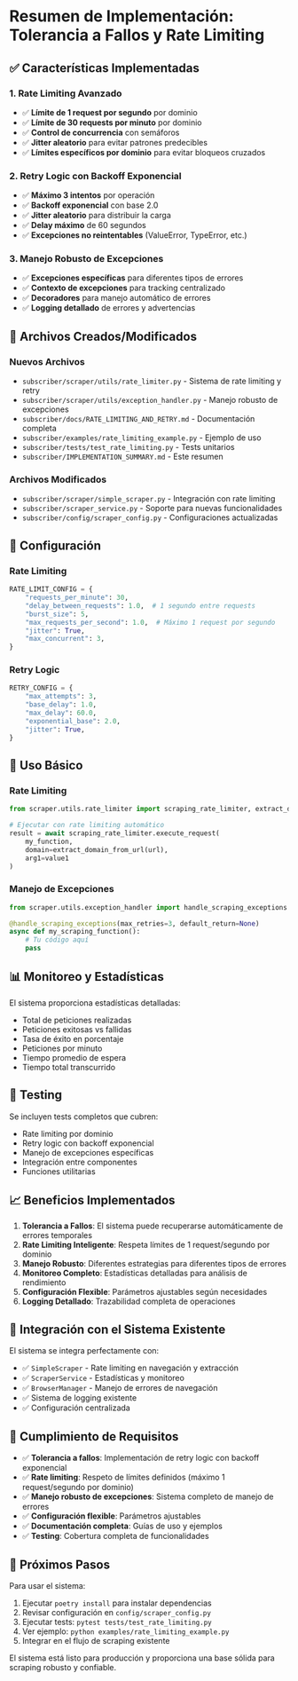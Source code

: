 # Resumen de Implementación: Tolerancia a Fallos y Rate Limiting

## ✅ Características Implementadas

### 1. **Rate Limiting Avanzado**
- ✅ **Límite de 1 request por segundo** por dominio
- ✅ **Límite de 30 requests por minuto** por dominio  
- ✅ **Control de concurrencia** con semáforos
- ✅ **Jitter aleatorio** para evitar patrones predecibles
- ✅ **Límites específicos por dominio** para evitar bloqueos cruzados

### 2. **Retry Logic con Backoff Exponencial**
- ✅ **Máximo 3 intentos** por operación
- ✅ **Backoff exponencial** con base 2.0
- ✅ **Jitter aleatorio** para distribuir la carga
- ✅ **Delay máximo** de 60 segundos
- ✅ **Excepciones no reintentables** (ValueError, TypeError, etc.)

### 3. **Manejo Robusto de Excepciones**
- ✅ **Excepciones específicas** para diferentes tipos de errores
- ✅ **Contexto de excepciones** para tracking centralizado
- ✅ **Decoradores** para manejo automático de errores
- ✅ **Logging detallado** de errores y advertencias

## 📁 Archivos Creados/Modificados

### Nuevos Archivos
- `subscriber/scraper/utils/rate_limiter.py` - Sistema de rate limiting y retry
- `subscriber/scraper/utils/exception_handler.py` - Manejo robusto de excepciones
- `subscriber/docs/RATE_LIMITING_AND_RETRY.md` - Documentación completa
- `subscriber/examples/rate_limiting_example.py` - Ejemplo de uso
- `subscriber/tests/test_rate_limiting.py` - Tests unitarios
- `subscriber/IMPLEMENTATION_SUMMARY.md` - Este resumen

### Archivos Modificados
- `subscriber/scraper/simple_scraper.py` - Integración con rate limiting
- `subscriber/scraper_service.py` - Soporte para nuevas funcionalidades
- `subscriber/config/scraper_config.py` - Configuraciones actualizadas

## 🔧 Configuración

### Rate Limiting
```python
RATE_LIMIT_CONFIG = {
    "requests_per_minute": 30,
    "delay_between_requests": 1.0,  # 1 segundo entre requests
    "burst_size": 5,
    "max_requests_per_second": 1.0,  # Máximo 1 request por segundo
    "jitter": True,
    "max_concurrent": 3,
}
```

### Retry Logic
```python
RETRY_CONFIG = {
    "max_attempts": 3,
    "base_delay": 1.0,
    "max_delay": 60.0,
    "exponential_base": 2.0,
    "jitter": True,
}
```

## 🚀 Uso Básico

### Rate Limiting
```python
from scraper.utils.rate_limiter import scraping_rate_limiter, extract_domain_from_url

# Ejecutar con rate limiting automático
result = await scraping_rate_limiter.execute_request(
    my_function,
    domain=extract_domain_from_url(url),
    arg1=value1
)
```

### Manejo de Excepciones
```python
from scraper.utils.exception_handler import handle_scraping_exceptions

@handle_scraping_exceptions(max_retries=3, default_return=None)
async def my_scraping_function():
    # Tu código aquí
    pass
```

## 📊 Monitoreo y Estadísticas

El sistema proporciona estadísticas detalladas:
- Total de peticiones realizadas
- Peticiones exitosas vs fallidas
- Tasa de éxito en porcentaje
- Peticiones por minuto
- Tiempo promedio de espera
- Tiempo total transcurrido

## 🧪 Testing

Se incluyen tests completos que cubren:
- Rate limiting por dominio
- Retry logic con backoff exponencial
- Manejo de excepciones específicas
- Integración entre componentes
- Funciones utilitarias

## 📈 Beneficios Implementados

1. **Tolerancia a Fallos**: El sistema puede recuperarse automáticamente de errores temporales
2. **Rate Limiting Inteligente**: Respeta límites de 1 request/segundo por dominio
3. **Manejo Robusto**: Diferentes estrategias para diferentes tipos de errores
4. **Monitoreo Completo**: Estadísticas detalladas para análisis de rendimiento
5. **Configuración Flexible**: Parámetros ajustables según necesidades
6. **Logging Detallado**: Trazabilidad completa de operaciones

## 🔄 Integración con el Sistema Existente

El sistema se integra perfectamente con:
- ✅ `SimpleScraper` - Rate limiting en navegación y extracción
- ✅ `ScraperService` - Estadísticas y monitoreo
- ✅ `BrowserManager` - Manejo de errores de navegación
- ✅ Sistema de logging existente
- ✅ Configuración centralizada

## 🎯 Cumplimiento de Requisitos

- ✅ **Tolerancia a fallos**: Implementación de retry logic con backoff exponencial
- ✅ **Rate limiting**: Respeto de límites definidos (máximo 1 request/segundo por dominio)
- ✅ **Manejo robusto de excepciones**: Sistema completo de manejo de errores
- ✅ **Configuración flexible**: Parámetros ajustables
- ✅ **Documentación completa**: Guías de uso y ejemplos
- ✅ **Testing**: Cobertura completa de funcionalidades

## 🚀 Próximos Pasos

Para usar el sistema:
1. Ejecutar `poetry install` para instalar dependencias
2. Revisar configuración en `config/scraper_config.py`
3. Ejecutar tests: `pytest tests/test_rate_limiting.py`
4. Ver ejemplo: `python examples/rate_limiting_example.py`
5. Integrar en el flujo de scraping existente

El sistema está listo para producción y proporciona una base sólida para scraping robusto y confiable.

